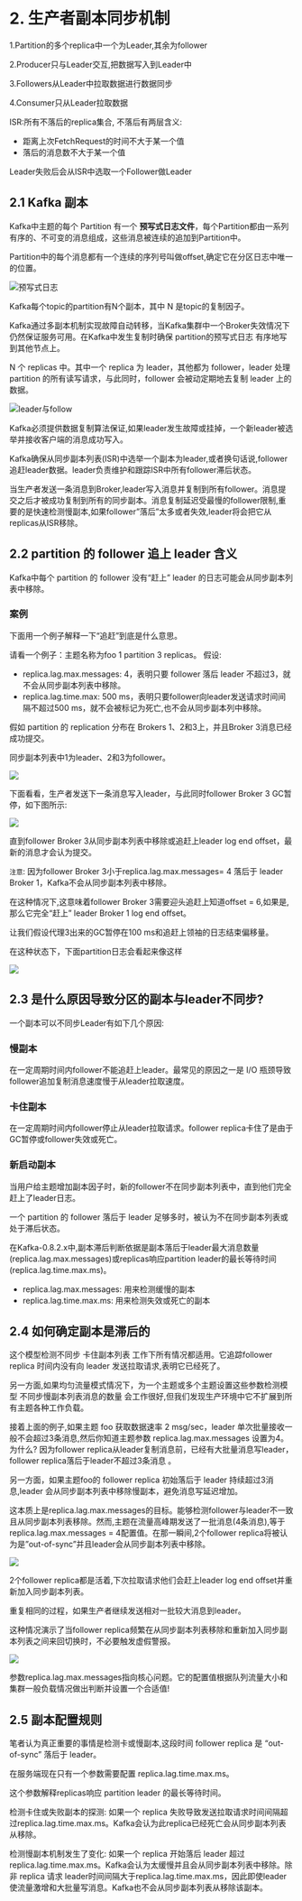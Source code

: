 # 2. 生产者副本同步机制

1.Partition的多个replica中一个为Leader,其余为follower

2.Producer只与Leader交互,把数据写入到Leader中

3.Followers从Leader中拉取数据进行数据同步

4.Consumer只从Leader拉取数据

ISR:所有不落后的replica集合, 不落后有两层含义:

* 距离上次FetchRequest的时间不大于某一个值
* 落后的消息数不大于某一个值

Leader失败后会从ISR中选取一个Follower做Leader


## 2.1 Kafka 副本

Kafka中主题的每个 Partition 有一个 **预写式日志文件**，每个Partition都由一系列有序的、不可变的消息组成，这些消息被连续的追加到Partition中。

Partition中的每个消息都有一个连续的序列号叫做offset,确定它在分区日志中唯一的位置。

![预写式日志](../../assets/预写式日志.jpeg)


Kafka每个topic的partition有N个副本，其中 N 是topic的复制因子。

Kafka通过多副本机制实现故障自动转移，当Kafka集群中一个Broker失效情况下仍然保证服务可用。在Kafka中发生复制时确保 partition的预写式日志 有序地写到其他节点上。

N 个 replicas 中。其中一个 replica 为 leader，其他都为 follower，leader 处理 partition 的所有读写请求，与此同时，follower 会被动定期地去复制 leader 上的数据。


![leader与follow](../../assets/leader与follow.jpeg)


Kafka必须提供数据复制算法保证,如果leader发生故障或挂掉，一个新leader被选举并接收客户端的消息成功写入。

Kafka确保从同步副本列表(ISR)中选举一个副本为leader,或者换句话说,follower追赶leader数据。leader负责维护和跟踪ISR中所有follower滞后状态。

当生产者发送一条消息到Broker,leader写入消息并复制到所有follower。消息提交之后才被成功复制到所有的同步副本。消息复制延迟受最慢的follower限制,重要的是快速检测慢副本,如果follower”落后”太多或者失效,leader将会把它从replicas从ISR移除。


## 2.2 partition 的 follower 追上 leader 含义

Kafka中每个 partition 的 follower 没有“赶上” leader 的日志可能会从同步副本列表中移除。



### 案例

下面用一个例子解释一下“追赶”到底是什么意思。

请看一个例子：主题名称为foo 1 partition 3 replicas。
假设:
* replica.lag.max.messages: 4，表明只要 follower 落后 leader 不超过3，就不会从同步副本列表中移除。
* replica.lag.time.max: 500 ms，表明只要follower向leader发送请求时间间隔不超过500 ms，就不会被标记为死亡,也不会从同步副本列中移除。


假如 partition 的 replication 分布在 Brokers 1、2和3上，并且Broker 3消息已经成功提交。

同步副本列表中1为leader、2和3为follower。

![](../../assets/阶段1.jpeg)

下面看看，生产者发送下一条消息写入leader，与此同时follower Broker 3 GC暂停，如下图所示:

![](../../assets/阶段2.jpeg)

直到follower Broker 3从同步副本列表中移除或追赶上leader log end offset，最新的消息才会认为提交。


`注意`: 因为follower Broker 3小于replica.lag.max.messages= 4 落后于 leader Broker 1，Kafka不会从同步副本列表中移除。

在这种情况下,这意味着follower Broker 3需要迎头追赶上知道offset = 6,如果是,那么它完全“赶上” leader Broker 1 log end offset。

让我们假设代理3出来的GC暂停在100 ms和追赶上领袖的日志结束偏移量。

在这种状态下，下面partition日志会看起来像这样

![](../../assets/阶段3.jpeg)


## 2.3 是什么原因导致分区的副本与leader不同步?
一个副本可以不同步Leader有如下几个原因:

### 慢副本

在一定周期时间内follower不能追赶上leader。最常见的原因之一是 I/O 瓶颈导致follower追加复制消息速度慢于从leader拉取速度。

### 卡住副本

在一定周期时间内follower停止从leader拉取请求。follower replica卡住了是由于GC暂停或follower失效或死亡。

### 新启动副本

当用户给主题增加副本因子时，新的follower不在同步副本列表中，直到他们完全赶上了leader日志。

一个 partition 的 follower 落后于 leader 足够多时，被认为不在同步副本列表或处于滞后状态。

在Kafka-0.8.2.x中,副本滞后判断依据是副本落后于leader最大消息数量(replica.lag.max.messages)或replicas响应partition leader的最长等待时间(replica.lag.time.max.ms)。
* replica.lag.max.messages: 用来检测缓慢的副本
* replica.lag.time.max.ms: 用来检测失效或死亡的副本

## 2.4 如何确定副本是滞后的

这个模型检测不同步 卡住副本列表 工作下所有情况都适用。它追踪follower replica 时间内没有向 leader 发送拉取请求,表明它已经死了。

另一方面,如果均匀流量模式情况下，为一个主题或多个主题设置这些参数检测模型 不同步慢副本列表消息的数量 会工作很好,但我们发现生产环境中它不扩展到所有主题各种工作负载。

接着上面的例子,如果主题 foo 获取数据速率 2 msg/sec，leader 单次批量接收一般不会超过3条消息,然后你知道主题参数 replica.lag.max.messages 设置为4。为什么? 因为follower replica从leader复制消息前，已经有大批量消息写leader，follower replica落后于leader不超过3条消息 。

另一方面，如果主题foo的 follower replica 初始落后于 leader 持续超过3消息,leader 会从同步副本列表中移除慢副本，避免消息写延迟增加。

这本质上是replica.lag.max.messages的目标。能够检测follower与leader不一致且从同步副本列表移除。然而,主题在流量高峰期发送了一批消息(4条消息),等于replica.lag.max.messages = 4配置值。在那一瞬间,2个follower replica将被认为是”out-of-sync”并且leader会从同步副本列表中移除。

![](../../assets/out-of-sync.jpeg)

2个follower replica都是活着,下次拉取请求他们会赶上leader log end offset并重新加入同步副本列表。

重复相同的过程，如果生产者继续发送相对一批较大消息到leader。

这种情况演示了当follower replica频繁在从同步副本列表移除和重新加入同步副本列表之间来回切换时，不必要触发虚假警报。


![](../../assets/in-sync.jpeg)


参数replica.lag.max.messages指向核心问题。它的配置值根据队列流量大小和集群一般负载情况做出判断并设置一个合适值!


## 2.5 副本配置规则

笔者认为真正重要的事情是检测卡或慢副本,这段时间 follower replica 是 “out-of-sync” 落后于 leader。

在服务端现在只有一个参数需要配置 replica.lag.time.max.ms。

这个参数解释replicas响应 partition leader 的最长等待时间。

检测卡住或失败副本的探测: 如果一个 replica 失败导致发送拉取请求时间间隔超过replica.lag.time.max.ms。Kafka会认为此replica已经死亡会从同步副本列表从移除。

检测慢副本机制发生了变化: 如果一个 replica 开始落后 leader 超过 replica.lag.time.max.ms。Kafka会认为太缓慢并且会从同步副本列表中移除。除非 replica 请求 leader时间间隔大于replica.lag.time.max.ms，因此即使leader使流量激增和大批量写消息。Kafka也不会从同步副本列表从移除该副本。















